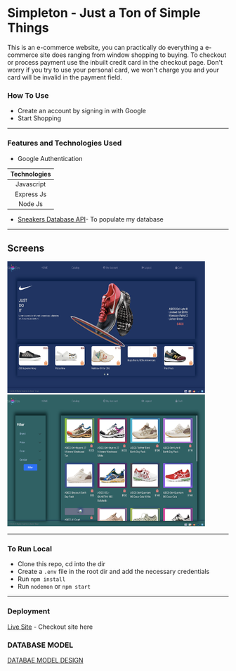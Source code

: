 # Simpleton - Just a Ton of Simple Things
<p>This is an e-commerce website, you can practically do everything a e-commerce site does ranging from window shopping to buying. To checkout or process payment use the inbuilt credit card in the checkout page. Don't worry if you try to use your personal card, we won't charge you and your card will be invalid in the payment field.</p>



### How To Use
- Create an account by signing in with Google
- Start Shopping
---


### Features and Technologies Used
* Google Authentication    

| Technologies  |
| :-------------: |
| Javascript     | 
| Express Js     | 
| Node Js | 

*  [Sneakers Database API](https://thesneakerdatabase.com/api/)- To populate my database
---


## Screens
 <img src="./public/images/home.png?raw=true" width= "450px" height="300px"> &nbsp; &nbsp; <img src="./public/images/catalog.png?raw=true" width= "450px" height="300px">

---
### To Run Local
* Clone this repo, cd into the dir
* Create a `.env` file in the root dir and add the necessary credentials
* Run `npm install`
* Run `nodemon` or `npm start`

--- 
### Deployment
[Live Site](https://simpleton-app.herokuapp.com/) - Checkout site here

### DATABASE MODEL
[DATABAE MODEL DESIGN](https://lucid.app/lucidchart/invitations/accept/inv_5a80b349-2589-40cb-98e7-4cce3eec7340?viewport_loc=-464%2C-46%2C2933%2C1612%2C0_0)


